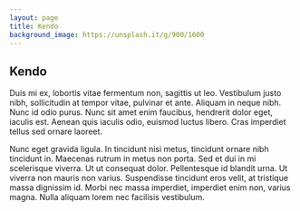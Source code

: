 ```yaml
---
layout: page
title: Kendo
background_image: https://unsplash.it/g/900/1600
---
```


## Kendo

Duis mi ex, lobortis vitae fermentum non, sagittis ut leo. Vestibulum justo nibh, sollicitudin at tempor vitae, pulvinar et ante. Aliquam in neque nibh. Nunc id odio purus. Nunc sit amet enim faucibus, hendrerit dolor eget, iaculis est. Aenean quis iaculis odio, euismod luctus libero. Cras imperdiet tellus sed ornare laoreet.

Nunc eget gravida ligula. In tincidunt nisi metus, tincidunt ornare nibh tincidunt in. Maecenas rutrum in metus non porta. Sed et dui in mi scelerisque viverra. Ut ut consequat dolor. Pellentesque id blandit urna. Ut viverra non mauris non varius. Suspendisse tincidunt eros velit, at tristique massa dignissim id. Morbi nec massa imperdiet, imperdiet enim non, varius magna. Nulla aliquam lorem nec facilisis vestibulum.
